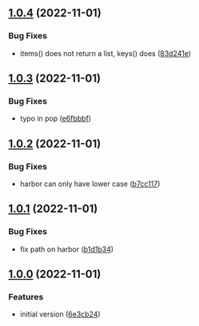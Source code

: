 ## [1.0.4](https://git.wur.nl/isric/ict/pygeodatacrawler/compare/1.0.3...1.0.4) (2022-11-01)


### Bug Fixes

* items() does not return a list, keys() does ([83d241e](https://git.wur.nl/isric/ict/pygeodatacrawler/commit/83d241e902a5a54966377ddcc5b66896d329c607))

## [1.0.3](https://git.wur.nl/isric/ict/pygeodatacrawler/compare/1.0.2...1.0.3) (2022-11-01)


### Bug Fixes

* typo in pop ([e6fbbbf](https://git.wur.nl/isric/ict/pygeodatacrawler/commit/e6fbbbf0622be7a874b82ce52571c7f55cdf4fb5))

## [1.0.2](https://git.wur.nl/isric/ict/pygeodatacrawler/compare/1.0.1...1.0.2) (2022-11-01)


### Bug Fixes

* harbor can only have lower case ([b7cc117](https://git.wur.nl/isric/ict/pygeodatacrawler/commit/b7cc1172c14cec77946a03a4093bf1a3f058911e))

## [1.0.1](https://git.wur.nl/isric/ict/pygeodatacrawler/compare/1.0.0...1.0.1) (2022-11-01)


### Bug Fixes

* fix path on harbor ([b1d1b34](https://git.wur.nl/isric/ict/pygeodatacrawler/commit/b1d1b3498d228774b56884d52f1a30d4d3fc9365))

## [1.0.0](https://git.wur.nl/isric/ict/pygeodatacrawler/compare/...1.0.0) (2022-11-01)


### Features

* initial version ([6e3cb24](https://git.wur.nl/isric/ict/pygeodatacrawler/commit/6e3cb24aa77cfd0f54af484bcf227feeb3ecbaea))
